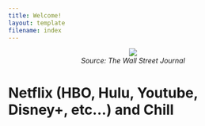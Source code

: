 ```yaml
---
title: Welcome!
layout: template
filename: index
--- 
```

<p align="center">
  <img src="https://raw.githubusercontent.com/imcrisanto/mms-142/main/streaming-scrolling.gif" />
   <br>
  <em> Source: The Wall Street Journal </em>
</p>

# Netflix (HBO, Hulu, Youtube, Disney+, etc...) and Chill




